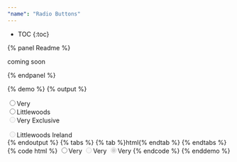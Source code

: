 ```yaml
---
"name": "Radio Buttons"
---
```


* TOC
{:toc}

{% panel Readme %}

  coming soon

{% endpanel %}

{% demo %}
{% output %}
<div class="radiobuttons-container">
  <div>
    <form action="">
      <label for="very-demo" class="radioButton">
        <input type="radio" name="brand" value="very" id="very-demo"><span>Very</span>
      </label>
      <br>
      <label for="lw-demo" class="radioButton">
        <input type="radio" name="brand" value="lw" id="lw-demo"><span>Littlewoods</span>
      </label>
      <br>
      <label for="ve-demo" class="radioButton">
        <input type="radio" name="brand" value="ve" id="ve-demo" disabled><span>Very Exclusive</span>
      </label>
      <br>
    </form>
    <label for="lwi-demo" class="radioButton">
      <input type="radio" name="brand" value="lwi" id="lwi-demo" checked disabled><span>Littlewoods Ireland</span>
    </label>
  </div>
</div>  
{% endoutput %}
{% tabs %}
{% tab %}html{% endtab %}
{% endtabs %}
{% code html %}
  <!-- default -->
  <label for="very" class="radioButton">
    <input type="radio" name="brand" value="very" id="very"><span>Very</span>
  </label>
  <!-- disabled -->
  <label for="ve" class="radioButton">
    <input type="radio" name="brand" value="ve" id="ve" disabled><span>Very</span>
  </label>
  <!-- disabled & checked -->
  <label for="ve" class="radioButton">
    <input type="radio" name="brand" value="ve" id="ve" checked disabled><span>Very</span>
  </label>
{% endcode %}
{% enddemo %}